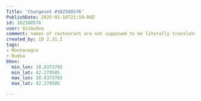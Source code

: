 ```yaml
---
Title: 'Changeset #162588576'
PublishDate: 2025-02-16T21:59:00Z
id: 162588576
user: Gisbudva
comment: names of restourant are not supposed to be literally translated
created_by: iD 2.31.1
tags:
- Montenegro
- Budva
bbox:
  min_lon: 18.8373765
  min_lat: 42.279585
  max_lon: 18.8373765
  max_lat: 42.279585

---
```

